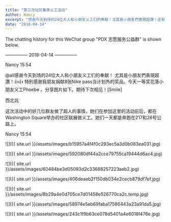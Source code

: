 ```yaml
---
title: "第三次社区集体义工活动"
author: Nancy
excerpt: "感谢今天到场的24位大人和小朋友义工们的奉献！尤其是小朋友們表現超讚！还有，这次活动中的好几位群友在参加这里的活动前后，都在Washington Square举办的社区联展做义工。大家都是社区中最可爱的人！"
date: "2018-04-14"
---
```


The chatting history for this WeChat group "PDX 志愿服务公益群" is shown below.

—————  2018-04-14  —————

Nancy  15:54

@all感谢今天到场的24位大人和小朋友义工们的奉献！ 尤其是小朋友們表現超讚！👍👍 特别感谢我朋友捐献8张Nike pass当计划外的奖品。今天一等奖花落小朋友义工Phoebe 。分享图片如下。期待下次相见！[Smile]

西北兆

这次活动中的好几位群友做了超人的事情，她们在参加这里的活动前后，都在Washington Square举办的社区联展做义工。她们一天都是奔跑在217和26号公路上。

Nancy  15:54

![]({{ site.url }}/assets/images/b15957a4f4f0c293ec5a3d0b083ea031.jpg)

![]({{ site.url }}/assets/images/592080df44a2cce79755ca19444d6ac4.jpg)

![]({{ site.url }}/assets/images/60484be3d05093d2c33688257223aeb2.jpg)

![]({{ site.url }}/assets/images/406deaeb2f150db034e2cecb879df7ef.jpg)

![]({{ site.url }}/assets/images/8b29a4e0d705ce7d01458e526770ca2c.temp.jpg)

![]({{ site.url }}/assets/images/58974e5eb69faba17586443a23a91da5.jpg)

![]({{ site.url }}/assets/images/243c1f9b63ce078d5401a4e6018f476e.jpg)
